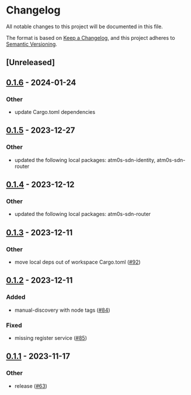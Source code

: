 # Changelog
All notable changes to this project will be documented in this file.

The format is based on [Keep a Changelog](https://keepachangelog.com/en/1.0.0/),
and this project adheres to [Semantic Versioning](https://semver.org/spec/v2.0.0.html).

## [Unreleased]

## [0.1.6](https://github.com/8xFF/atm0s-sdn/compare/atm0s-sdn-layers-spread-router-v0.1.5...atm0s-sdn-layers-spread-router-v0.1.6) - 2024-01-24

### Other
- update Cargo.toml dependencies

## [0.1.5](https://github.com/8xFF/atm0s-sdn/compare/atm0s-sdn-layers-spread-router-v0.1.4...atm0s-sdn-layers-spread-router-v0.1.5) - 2023-12-27

### Other
- updated the following local packages: atm0s-sdn-identity, atm0s-sdn-router

## [0.1.4](https://github.com/8xFF/atm0s-sdn/compare/atm0s-sdn-layers-spread-router-v0.1.3...atm0s-sdn-layers-spread-router-v0.1.4) - 2023-12-12

### Other
- updated the following local packages: atm0s-sdn-router

## [0.1.3](https://github.com/8xFF/atm0s-sdn/compare/atm0s-sdn-layers-spread-router-v0.1.2...atm0s-sdn-layers-spread-router-v0.1.3) - 2023-12-11

### Other
- move local deps out of workspace Cargo.toml ([#92](https://github.com/8xFF/atm0s-sdn/pull/92))

## [0.1.2](https://github.com/8xFF/atm0s-sdn/compare/atm0s-sdn-layers-spread-router-v0.1.1...atm0s-sdn-layers-spread-router-v0.1.2) - 2023-12-11

### Added
- manual-discovery with node tags ([#84](https://github.com/8xFF/atm0s-sdn/pull/84))

### Fixed
- missing register service ([#85](https://github.com/8xFF/atm0s-sdn/pull/85))

## [0.1.1](https://github.com/8xFF/atm0s-sdn/compare/atm0s-sdn-layers-spread-router-v0.1.0...atm0s-sdn-layers-spread-router-v0.1.1) - 2023-11-17

### Other
- release ([#63](https://github.com/8xFF/atm0s-sdn/pull/63))
